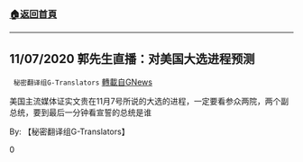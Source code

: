 ###  [:house:返回首頁](https://github.com/ourhimalayas/txt)
---

## 11/07/2020 郭先生直播：对美国大选进程预测
` 秘密翻译组G-Translators` [轉載自GNews](https://gnews.org/zh-hans/657235/)

美国主流媒体证实文贵在11月7号所说的大选的进程，一定要看参众两院，两个副总统，要到最后一分钟看宣誓的总统是谁



By: 【秘密翻译组G-Translators】

0
